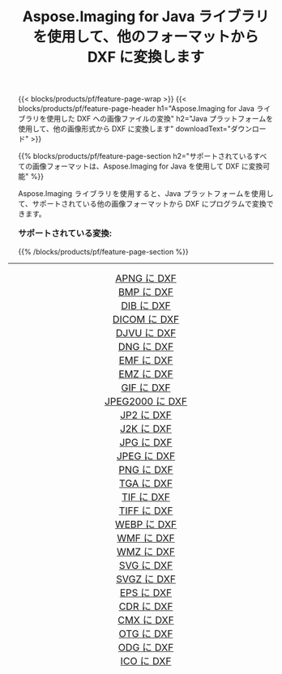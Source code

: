 ﻿---
title: Aspose.Imaging for Java ライブラリを使用して、他のフォーマットから DXF に変換します 
weight: 3920
url: /ja/java/conversion/to/dxf/ 
lang: ja
langdirlevel: 2
locales: zh-hans,ja,it,ru,de,es,fr,nl,id,lt,pl,pt,vi,tr,ko,zh-hant,ar,hi,th,sv,cs,uk,he
description: Aspose.Imaging を使用すると、Java を使用して他のフォーマットから DXF に変換できます。
---

{{< blocks/products/pf/feature-page-wrap >}}
{{< blocks/products/pf/feature-page-header h1="Aspose.Imaging for Java ライブラリを使用した DXF への画像ファイルの変換" h2="Java プラットフォームを使用して、他の画像形式から DXF に変換します" downloadText="ダウンロード" >}}


{{% blocks/products/pf/feature-page-section  h2="サポートされているすべての画像フォーマットは、Aspose.Imaging for Java を使用して DXF に変換可能" %}}
<p align=justify>Aspose.Imaging ライブラリを使用すると、Java プラットフォームを使用して、サポートされている他の画像フォーマットから DXF にプログラムで変換できます。</p>
<h3 style="margin-top:16px;">
サポートされている変換:
</h3>
{{% /blocks/products/pf/feature-page-section %}}
<div class="container-fluid productfamilypage bg-gray">
    <div class="convertypes bg-gray agp-content section">
        <div class="container">
		<hr style="margin-left:-20px;"/>
		<div class="row other-converters" style="gap: 10px;font-size: 19px;text-align:center;">
		    <div class='col-md-3 other-converter remove-lp remove-rp'><a href="/imaging/ja/java/conversion/apng-to-dxf/" style="padding:15px;">APNG に DXF</a></div>
<div class='col-md-3 other-converter remove-lp remove-rp'><a href="/imaging/ja/java/conversion/bmp-to-dxf/" style="padding:15px;">BMP に DXF</a></div>
<div class='col-md-3 other-converter remove-lp remove-rp'><a href="/imaging/ja/java/conversion/dib-to-dxf/" style="padding:15px;">DIB に DXF</a></div>
<div class='col-md-3 other-converter remove-lp remove-rp'><a href="/imaging/ja/java/conversion/dicom-to-dxf/" style="padding:15px;">DICOM に DXF</a></div>
<div class='col-md-3 other-converter remove-lp remove-rp'><a href="/imaging/ja/java/conversion/djvu-to-dxf/" style="padding:15px;">DJVU に DXF</a></div>
<div class='col-md-3 other-converter remove-lp remove-rp'><a href="/imaging/ja/java/conversion/dng-to-dxf/" style="padding:15px;">DNG に DXF</a></div>
<div class='col-md-3 other-converter remove-lp remove-rp'><a href="/imaging/ja/java/conversion/emf-to-dxf/" style="padding:15px;">EMF に DXF</a></div>
<div class='col-md-3 other-converter remove-lp remove-rp'><a href="/imaging/ja/java/conversion/emz-to-dxf/" style="padding:15px;">EMZ に DXF</a></div>
<div class='col-md-3 other-converter remove-lp remove-rp'><a href="/imaging/ja/java/conversion/gif-to-dxf/" style="padding:15px;">GIF に DXF</a></div>
<div class='col-md-3 other-converter remove-lp remove-rp'><a href="/imaging/ja/java/conversion/jpeg2000-to-dxf/" style="padding:15px;">JPEG2000 に DXF</a></div>
<div class='col-md-3 other-converter remove-lp remove-rp'><a href="/imaging/ja/java/conversion/jp2-to-dxf/" style="padding:15px;">JP2 に DXF</a></div>
<div class='col-md-3 other-converter remove-lp remove-rp'><a href="/imaging/ja/java/conversion/j2k-to-dxf/" style="padding:15px;">J2K に DXF</a></div>
<div class='col-md-3 other-converter remove-lp remove-rp'><a href="/imaging/ja/java/conversion/jpg-to-dxf/" style="padding:15px;">JPG に DXF</a></div>
<div class='col-md-3 other-converter remove-lp remove-rp'><a href="/imaging/ja/java/conversion/jpeg-to-dxf/" style="padding:15px;">JPEG に DXF</a></div>
<div class='col-md-3 other-converter remove-lp remove-rp'><a href="/imaging/ja/java/conversion/png-to-dxf/" style="padding:15px;">PNG に DXF</a></div>
<div class='col-md-3 other-converter remove-lp remove-rp'><a href="/imaging/ja/java/conversion/tga-to-dxf/" style="padding:15px;">TGA に DXF</a></div>
<div class='col-md-3 other-converter remove-lp remove-rp'><a href="/imaging/ja/java/conversion/tif-to-dxf/" style="padding:15px;">TIF に DXF</a></div>
<div class='col-md-3 other-converter remove-lp remove-rp'><a href="/imaging/ja/java/conversion/tiff-to-dxf/" style="padding:15px;">TIFF に DXF</a></div>
<div class='col-md-3 other-converter remove-lp remove-rp'><a href="/imaging/ja/java/conversion/webp-to-dxf/" style="padding:15px;">WEBP に DXF</a></div>
<div class='col-md-3 other-converter remove-lp remove-rp'><a href="/imaging/ja/java/conversion/wmf-to-dxf/" style="padding:15px;">WMF に DXF</a></div>
<div class='col-md-3 other-converter remove-lp remove-rp'><a href="/imaging/ja/java/conversion/wmz-to-dxf/" style="padding:15px;">WMZ に DXF</a></div>
<div class='col-md-3 other-converter remove-lp remove-rp'><a href="/imaging/ja/java/conversion/svg-to-dxf/" style="padding:15px;">SVG に DXF</a></div>
<div class='col-md-3 other-converter remove-lp remove-rp'><a href="/imaging/ja/java/conversion/svgz-to-dxf/" style="padding:15px;">SVGZ に DXF</a></div>
<div class='col-md-3 other-converter remove-lp remove-rp'><a href="/imaging/ja/java/conversion/eps-to-dxf/" style="padding:15px;">EPS に DXF</a></div>
<div class='col-md-3 other-converter remove-lp remove-rp'><a href="/imaging/ja/java/conversion/cdr-to-dxf/" style="padding:15px;">CDR に DXF</a></div>
<div class='col-md-3 other-converter remove-lp remove-rp'><a href="/imaging/ja/java/conversion/cmx-to-dxf/" style="padding:15px;">CMX に DXF</a></div>
<div class='col-md-3 other-converter remove-lp remove-rp'><a href="/imaging/ja/java/conversion/otg-to-dxf/" style="padding:15px;">OTG に DXF</a></div>
<div class='col-md-3 other-converter remove-lp remove-rp'><a href="/imaging/ja/java/conversion/odg-to-dxf/" style="padding:15px;">ODG に DXF</a></div>
<div class='col-md-3 other-converter remove-lp remove-rp'><a href="/imaging/ja/java/conversion/ico-to-dxf/" style="padding:15px;">ICO に DXF</a></div>
                </div>
        </div>
    </div>
</div>
<br/>

